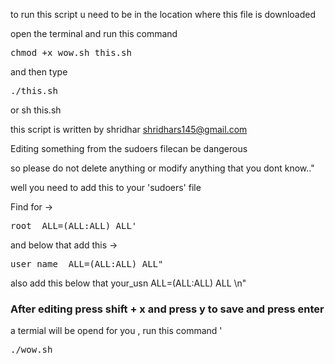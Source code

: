 to run this script u need to be in the location where this file is downloaded 

open the terminal and run this command 

<pre>chmod +x wow.sh this.sh</pre>

and then type

<pre>./this.sh</pre> 


or sh this.sh 

 this script is written by shridhar shridhars145@gmail.com

Editing something from the sudoers filecan be dangerous

so please do not delete anything or modify anything that you dont know.."

well you need to add this to your 'sudoers' file

Find for ->  
<pre>root  ALL=(ALL:ALL) ALL'</pre> 

and below that add this -> 
<pre>user_name  ALL=(ALL:ALL) ALL"</pre>

also add this below that your_usn ALL=(ALL:ALL) ALL \n"

<h3>After editing press shift + x and press y to save and press enter </h3>

a termial will be opend for you , run this command '<pre>./wow.sh </pre>

